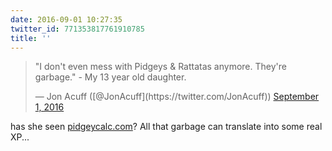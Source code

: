 ```yaml
---
date: 2016-09-01 10:27:35
twitter_id: 771353817761910785
title: ''
---
```


<blockquote class="twitter-tweet"><p lang="en" dir="ltr">&quot;I don&#39;t even mess with Pidgeys &amp; Rattatas anymore. They&#39;re garbage.&quot; - My 13 year old daughter.</p>&mdash; Jon Acuff ([@JonAcuff](https://twitter.com/JonAcuff)) <a href="https://twitter.com/JonAcuff/status/771353351938342912?ref_src=twsrc%5Etfw">September 1, 2016</a></blockquote>
<script async src="https://platform.twitter.com/widgets.js" charset="utf-8"></script>

has she seen [pidgeycalc.com](http://pidgeycalc.com)? All that garbage can translate into some real XP...
